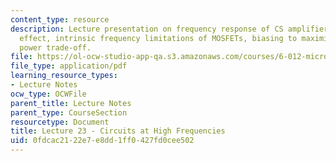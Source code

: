 ```yaml
---
content_type: resource
description: Lecture presentation on frequency response of CS amplifiers, the Miller
  effect, intrinsic frequency limitations of MOSFETs, biasing to maximize speed, and
  power trade-off.
file: https://ol-ocw-studio-app-qa.s3.amazonaws.com/courses/6-012-microelectronic-devices-and-circuits-fall-2009/0fdcac2122e7e8dd1ff0427fd0cee502_MIT6_012F09_lec23.pdf
file_type: application/pdf
learning_resource_types:
- Lecture Notes
ocw_type: OCWFile
parent_title: Lecture Notes
parent_type: CourseSection
resourcetype: Document
title: Lecture 23 - Circuits at High Frequencies
uid: 0fdcac21-22e7-e8dd-1ff0-427fd0cee502
---
```


